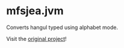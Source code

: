 # mfsjea.jvm
Converts hangul typed using alphabet mode.

Visit the [original project](https://github.com/Lee0701/mfsjea)!

